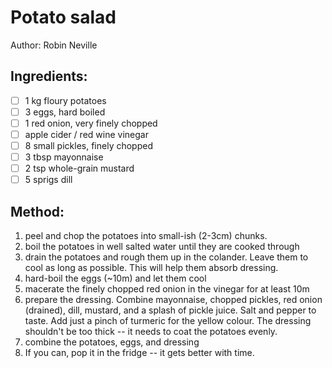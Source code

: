# Potato salad
Author: Robin Neville
## Ingredients:
- [ ] 1 kg floury potatoes
- [ ] 3 eggs, hard boiled
- [ ] 1 red onion, very finely chopped
- [ ] apple cider / red wine vinegar
- [ ] 8 small pickles, finely chopped
- [ ] 3 tbsp mayonnaise
- [ ] 2 tsp whole-grain mustard
- [ ] 5 sprigs dill
## Method:
1. peel and chop the potatoes into small-ish (2-3cm) chunks.
2. boil the potatoes in well salted water until they are cooked through
3. drain the potatoes and rough them up in the colander. Leave them to cool as long as possible. This will help them absorb dressing.
4. hard-boil the eggs (~10m) and let them cool
5. macerate the finely chopped red onion in the vinegar for at least 10m
6. prepare the dressing. Combine mayonnaise, chopped pickles, red onion (drained), dill, mustard, and a splash of pickle juice. Salt and pepper to taste. Add just a pinch of turmeric for the yellow colour. The dressing shouldn't be too thick -- it needs to coat the potatoes evenly.
7. combine the potatoes, eggs, and dressing
8. If you can, pop it in the fridge -- it gets better with time.